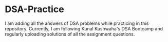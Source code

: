 # DSA-Practice

I am adding all the answers of DSA problems while practicing in this repository. Currently, I am following Kunal Kushwaha's DSA Bootcamp and regularly uploading solutions of all the assignment questions.
